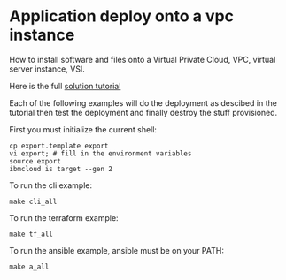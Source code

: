 # Application deploy onto a vpc instance
How to install software and files onto a Virtual Private Cloud, VPC, virtual server instance, VSI.

Here is the full [solution tutorial](https://cloud.ibm.com/docs/solution-tutorials?topic=solution-tutorials-vpc-app-deploy)

Each of the following examples will do the deployment as descibed in the tutorial then test the deployment and finally destroy the stuff provisioned.


First you must initialize the current shell:
```
cp export.template export
vi export; # fill in the environment variables
source export
ibmcloud is target --gen 2
```

To run the cli example:
```
make cli_all
```

To run the terraform example:
```
make tf_all
```

To run the ansible example, ansible must be on your PATH:
```
make a_all
```
